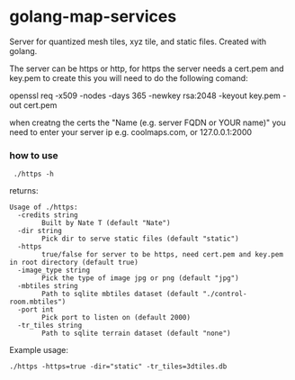 # golang-map-services

Server for quantized mesh tiles, xyz tile, and static files. Created with golang. 

The server can be https or http, for https the server needs a cert.pem and key.pem to create this you will need to do the following comand:

openssl req -x509 -nodes -days 365 -newkey rsa:2048 -keyout key.pem -out cert.pem

when creatng the certs the "Name (e.g. server FQDN or YOUR name)" you need to enter your server ip e.g. coolmaps.com, or 127.0.0.1:2000

### how to use
```
 ./https -h
```

returns:

```
Usage of ./https:
  -credits string
        Built by Nate T (default "Nate")
  -dir string
        Pick dir to serve static files (default "static")
  -https
        true/false for server to be https, need cert.pem and key.pem in root directory (default true)
  -image_type string
        Pick the type of image jpg or png (default "jpg")
  -mbtiles string
        Path to sqlite mbtiles dataset (default "./control-room.mbtiles")
  -port int
        Pick port to listen on (default 2000)
  -tr_tiles string
        Path to sqlite terrain dataset (default "none")
```

Example usage:

```
./https -https=true -dir="static" -tr_tiles=3dtiles.db
```
